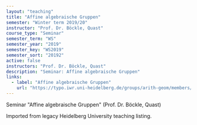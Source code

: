 ```yaml
---
layout: "teaching"
title: "Affine algebraische Gruppen"
semester: "Winter term 2019/20"
instructor: "Prof. Dr. Böckle, Quast"
course_type: "Seminar"
semester_term: "WS"
semester_year: "2019"
semester_key: "WS2019"
semester_sort: "20192"
active: false
instructors: "Prof. Dr. Böckle, Quast"
description: "Seminar: Affine algebraische Gruppen"
links:
  - label: "Affine algebraische Gruppen"
    url: "https://typo.iwr.uni-heidelberg.de/groups/arith-geom/members/julian-quast/seminar-affine-algebraische-gruppen.html"
---
```


Seminar "Affine algebraische Gruppen" (Prof. Dr. Böckle, Quast)

Imported from legacy Heidelberg University teaching listing.